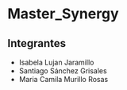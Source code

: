 # Master_Synergy

## Integrantes
- Isabela Lujan Jaramillo
- Santiago Sánchez Grisales
- Maria Camila Murillo Rosas